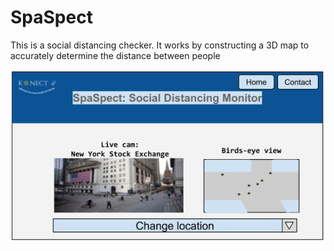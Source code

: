 # SpaSpect

This is a social distancing checker. It works by constructing a 3D map to accurately determine the distance between people

![web app pic](pic.png)
